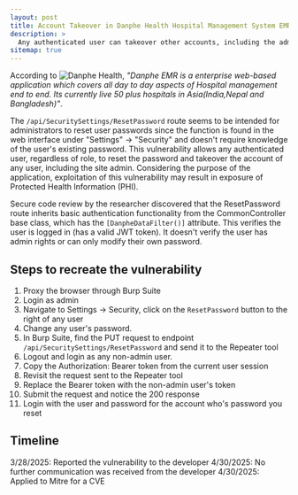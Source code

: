 ```yaml
---
layout: post
title: Account Takeover in Danphe Health Hospital Management System EMR
description: >
  Any authenticated user can takeover other accounts, including the admin account, due to Broken Object Level Authorization on the /api/SecuritySettings/ResetPassword endpoint.
sitemap: true
---
```


According to ![Danphe Health](https://opensource-emr.github.io/hospital-management-emr/), *"Danphe EMR is a enterprise web-based application which covers all day to day aspects of Hospital management end to end. Its currently live 50 plus hospitals in Asia(India,Nepal and Bangladesh)"*.

The `/api/SecuritySettings/ResetPassword` route seems to be intended for administrators to reset user passwords since the function is found in the web interface under "Settings" -> "Security" and doesn't require knowledge of the user's existing password. This vulnerability allows any authenticated user, regardless of role, to reset the password and takeover the account of any user, including the site admin. Considering the purpose of the application, exploitation of this vulnerability may result in exposure of Protected Health Information (PHI).

Secure code review by the researcher discovered that the ResetPassword route inherits basic authentication functionality from the CommonController base class, which has the `[DanpheDataFilter()]` attribute. This verifies the user is logged in (has a valid JWT token). It doesn't verify the user has admin rights or can only modify their own password.

## Steps to recreate the vulnerability

1. Proxy the browser through Burp Suite
2. Login as admin
2. Navigate to Settings -> Security, click on the `ResetPassword` button to the right of any user
3. Change any user's password.
4. In Burp Suite, find the PUT request to endpoint `/api/SecuritySettings/ResetPassword` and send it to the Repeater tool
5. Logout and login as any non-admin user.
6. Copy the Authorization: Bearer token from the current user session
7. Revisit the request sent to the Repeater tool
8. Replace the Bearer token with the non-admin user's token
9. Submit the request and notice the 200 response
10. Login with the user and password for the account who's password you reset

## Timeline

3/28/2025: Reported the vulnerability to the developer
4/30/2025: No further communication was received from the developer
4/30/2025: Applied to Mitre for a CVE